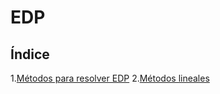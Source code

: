 # EDP
## Índice
1.[Métodos para resolver EDP](subtemas/Metodos.md)
2.[Métodos lineales](subtemas/Metodos.md)

